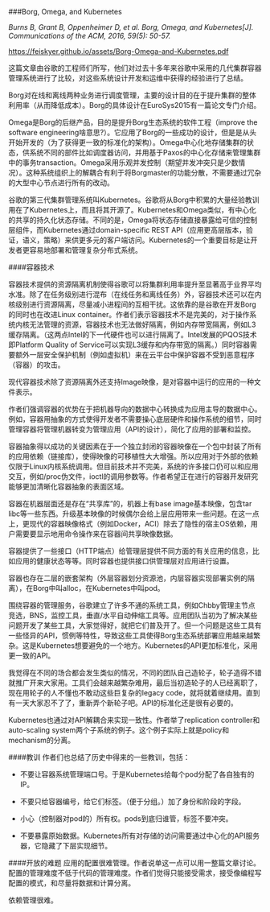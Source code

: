 ###Borg, Omega, and Kubernetes

*Burns B, Grant B, Oppenheimer D, et al. Borg, Omega, and Kubernetes[J]. Communications of the ACM, 2016, 59(5): 50-57.*

<https://feiskyer.github.io/assets/Borg-Omega-and-Kubernetes.pdf>

这篇文章由谷歌的工程师们所写，他们对过去十多年来谷歌中采用的几代集群容器管理系统进行了比较，对这些系统设计开发和运维中获得的经验进行了总结。

Borg对在线和离线两种业务进行调度管理，主要的设计目的在于提升集群的整体利用率（从而降低成本）。Borg的具体设计在EuroSys2015有一篇论文专门介绍。

Omega是Borg的后继产品，目的是提升Borg生态系统的软件工程（improve the software engineering啥意思?）。它应用了Borg的一些成功的设计，但是是从头开始开发的（为了获得更一致的标准化的架构）。Omega中心化地存储集群的状态，供系统不同的部件比如调度器访问，并用基于Paxos的中心化存储来管理集群中的事务transaction。Omega采用乐观并发控制（期望并发冲突只是少数情况）。这种系统组织上的解耦合有利于将Borgmaster的功能分散，不需要通过冗杂的大型中心节点进行所有的改动。

谷歌的第三代集群管理系统叫Kubernetes。谷歌将从Borg中积累的大量经验教训用在了Kubernetes上，而且将其开源了。Kubernetes和Omega类似，有中心化的共享的持久化状态存储。不同的是，Omega将状态存储直接暴露给可信的控制层组件，而Kubernetes通过domain-specific REST API（应用更高层版本，验证，语义，策略）来供更多元的客户端访问。Kubernetes的一个重要目标是让开发者更容易地部署和管理复杂分布式系统。

####容器技术

容器技术提供的资源隔离机制使得谷歌可以将集群利用率提升至显著高于业界平均水准。除了在任务级别进行混布（在线任务和离线任务）外，容器技术还可以在内核级别进行资源隔离，尽量减小进程间的互相干扰。这依靠的是谷歌在开发Borg的同时也在改进Linux container。作者们表示容器技术不是完美的，对于操作系统内核无法管理的资源，容器技术也无法做好隔离，例如内存带宽隔离，例如L3缓存隔离。（这两点Intel的下一代硬件也可以进行隔离了。Intel发展的PQOS技术即Platform Quality of Service可以实现L3缓存和内存带宽的隔离。）同时容器需要额外一层安全保护机制（例如虚拟机）来在云平台中保护容器不受到恶意程序（容器）的攻击。

现代容器技术除了资源隔离外还支持Image映像，是对容器中运行的应用的一种文件表示。

作者们强调容器的优势在于把机器导向的数据中心转换成为应用主导的数据中心。例如，容器用抽象的方式使得开发者不需要操心底层硬件和操作系统的细节，同时管理容器将管理机器转变为管理应用（API的设计），简化了应用的部署和监控。

容器抽象得以成功的关键因素在于一个独立封闭的容器映像在一个包中封装了所有的应用依赖（链接库），使得映像的可移植性大大增强。所以应用对于外部的依赖仅限于Linux内核系统调用。但目前技术并不完美，系统的许多接口仍可以和应用交互，例如/proc伪文件，ioctl的调用参数等。作者希望正在进行的容器开发研究能够更加清晰化容器抽象的表面区域。

容器在机器层面还是存在“共享库”的，机器上有base image基本映像，包含tar libc等一些东西。升级基本映像的时候偶尔会给上层应用带来一些问题。在这一点上，更现代的容器映像格式（例如Docker，ACI）除去了隐性的宿主OS依赖，用户需要要显示地用命令操作来在容器间共享映像数据。

容器提供了一些接口（HTTP端点）给管理层提供不同方面的有关应用的信息，比如应用的健康状态等等。同时容器也提供接口供管理层对应用进行设置。

容器也存在二层的嵌套架构（外层容器划分资源池，内层容器实现部署实例的隔离），在Borg中叫alloc，在Kubernetes中叫pod。

围绕容器的管理服务，谷歌建立了许多不通的系统工具，例如Chbby管理主节点竞选，BNS，监控工具，垂直/水平自动伸缩工具等。应用团队当初为了解决某些问题开发了某些工具，大家觉得好，就把它们普及开了。但一个问题是这些工具有一些怪异的API，惯例等特性，导致这些工具使得Borg生态系统部署应用越来越繁杂。这是Kubernetes想要避免的一个地方。Kubernetes的API更加标准化，采用更一致的API。

我觉得在不同的场合都会发生类似的情况，不同的团队自己造轮子，轮子造得不错就推广开来大家用。工具们会越来越繁杂难用，最后当初造轮子的人已经离职了，现在用轮子的人不懂也不敢动这些巨复杂的legacy code，就将就着继续用。直到有一天大家忍不了了，重新弄个新轮子吧。API的标准化还是很有必要的。

Kubernetes也通过对API解耦合来实现一致性。作者举了replication controller和auto-scaling system两个子系统的例子。这个例子实际上就是policy和mechanism的分离。

####教训
作者们也总结了历史中得来的一些教训，包括：

- 不要让容器系统管理端口号。于是Kubernetes给每个pod分配了各自独有的IP。

- 不要只给容器编号，给它们标签。（便于分组。）加了身份和阶段的字段。

- 小心（控制器对pod的）所有权。pods到底归谁管，标签不要冲突。

- 不要暴露原始数据。Kubernetes所有对存储的访问需要通过中心化的API服务器，它隐藏了下层实现细节。

####开放的难题
应用的配置很难管理。作者说单这一点可以用一整篇文章讨论。配置的管理难度不低于代码的管理难度。作者们觉得只能接受需求，接受像编程写配置的模式，和尽量将数据和计算分离。

依赖管理很难。
